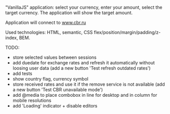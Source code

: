 "VanillaJS" application: select your currency, enter your amount, select the target currency. The application will show the target amount.

Application will connect to www.cbr.ru

Used technologies: HTML, semantic, CSS flex/position/margin/padding/z-index, BEM.

TODO:
- store selected values between sessions
- add duedate for exchange rates and refresh it automatically without loosing user data (add a new button 'Test refresh outdated rates')
- add tests
- show country flag, currency symbol
- store received rates and use it if the remove service is not available (add a new button 'Test CBR unavailable mode')
- add @media to place combobox in line for desktop and in column for mobile resolutions
- add 'Loading' indicator + disable editors
